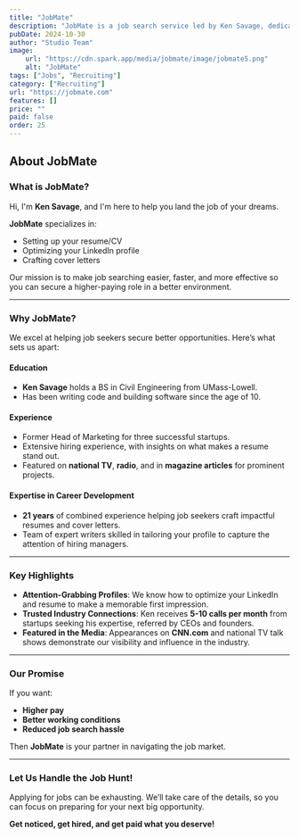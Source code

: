 ```yaml
---
title: "JobMate"
description: "JobMate is a job search service led by Ken Savage, dedicated to helping job seekers land better-paying jobs with optimized resumes, LinkedIn profiles, and cover letters. With over 21 years of experience and media recognition, JobMate leverages expertise in career development and hiring trends to make job searching faster and more effective. They handle the job hunt details, enabling clients to focus on landing their ideal role."
pubDate: 2024-10-30
author: "Studio Team"
image:
    url: "https://cdn.spark.app/media/jobmate/image/jobmate5.png"
    alt: "JobMate"
tags: ["Jobs", "Recruiting"]
category: ["Recruiting"]
url: "https://jobmate.com"
features: []
price: ""
paid: false
order: 25
---
```


## About JobMate

### **What is JobMate?**
Hi, I'm **Ken Savage**, and I'm here to help you land the job of your dreams.

**JobMate** specializes in:
- Setting up your resume/CV
- Optimizing your LinkedIn profile
- Crafting cover letters

Our mission is to make job searching easier, faster, and more effective so you can secure a higher-paying role in a better environment.

---

### **Why JobMate?**
We excel at helping job seekers secure better opportunities. Here’s what sets us apart:

#### **Education**
- **Ken Savage** holds a BS in Civil Engineering from UMass-Lowell.
- Has been writing code and building software since the age of 10.

#### **Experience**
- Former Head of Marketing for three successful startups.
- Extensive hiring experience, with insights on what makes a resume stand out.
- Featured on **national TV**, **radio**, and in **magazine articles** for prominent projects.

#### **Expertise in Career Development**
- **21 years** of combined experience helping job seekers craft impactful resumes and cover letters.
- Team of expert writers skilled in tailoring your profile to capture the attention of hiring managers.

---

### **Key Highlights**
- **Attention-Grabbing Profiles**: We know how to optimize your LinkedIn and resume to make a memorable first impression.
- **Trusted Industry Connections**: Ken receives **5-10 calls per month** from startups seeking his expertise, referred by CEOs and founders.
- **Featured in the Media**: Appearances on **CNN.com** and national TV talk shows demonstrate our visibility and influence in the industry.

---

### **Our Promise**
If you want:
- **Higher pay**
- **Better working conditions**
- **Reduced job search hassle**

Then **JobMate** is your partner in navigating the job market.

---

### **Let Us Handle the Job Hunt!**
Applying for jobs can be exhausting. We’ll take care of the details, so you can focus on preparing for your next big opportunity.

**Get noticed, get hired, and get paid what you deserve!**
